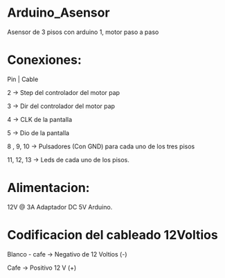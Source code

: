 # Arduino_Asensor
Asensor de 3 pisos con arduino 1, motor paso a paso
# Conexiones:
Pin | Cable

2 -> Step del controlador del motor pap

3 -> Dir del controlador del motor pap

4 -> CLK de la pantalla

5 -> Dio de la pantalla

8 , 9, 10 -> Pulsadores (Con GND) para cada uno de los tres pisos

11, 12, 13 -> Leds de cada uno de los pisos.

# Alimentacion:
12V @ 3A Adaptador DC
5V Arduino.

# Codificacion del cableado 12Voltios

Blanco - cafe -> Negativo de 12 Voltios (-)

Cafe -> Positivo 12 V (+)
